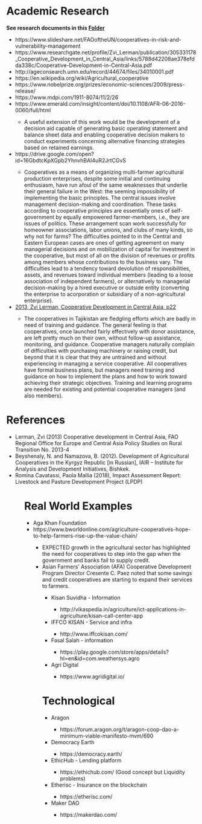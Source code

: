 <h1>Academic Research</h1>
<strong>See research documents in this <a href="https://github.com/amadeobrands/DexKon/tree/master/Research/documents" target="_blank">Folder</a></strong>
<ul>
  <li>https://www.slideshare.net/FAOoftheUN/cooperatives-in-risk-and-vulnerability-management</li>
  <li>https://www.researchgate.net/profile/Zvi_Lerman/publication/305331178_Cooperative_Development_in_Central_Asia/links/5788d42208ae378efdda338c/Cooperative-Development-in-Central-Asia.pdf</li>
  <li>http://ageconsearch.umn.edu/record/44674/files/34010001.pdf</li>
  <li>https://en.wikipedia.org/wiki/Agricultural_cooperative</li>
  <li>https://www.nobelprize.org/prizes/economic-sciences/2009/press-release/</li>
  <li>https://www.mdpi.com/1911-8074/11/2/26</li>
  <li>https://www.emerald.com/insight/content/doi/10.1108/AFR-06-2016-0060/full/html</li>
    <ul>
      <li>A useful extension of this work would be the development of a decision aid capable of generating basic operating statement and balance sheet data and enabling cooperative decision makers to conduct experiments concerning alternative financing strategies based on retained earnings.</li>
    </ul>
  <li>https://drive.google.com/open?id=16GbdtcKpXGpb2YhnvhBAI4uR2JrtCGvS</li>
    <ul>
      <li>Cooperatives as a means of organizing multi-farmer agricultural production enterprises, despite some initial and continuing enthusiasm, have run afoul of the same weaknesses that underlie their general failure in the West: the seeming impossibility of implementing the basic principles. The central issues involve management decision-making and coordination. These tasks according to cooperative principles are essentially ones of self-government by equally empowered farmer-members, i.e., they are issues of politics. These arrangement scan work successfully for homeowner associations, labor unions, and clubs of many kinds, so why not for farms? The difficulties pointed to in the Central and Eastern European cases are ones of getting agreement on many managerial decisions and on mobilization of capital for investment in the cooperative, but most of all on the division of revenues or profits among members whose contributions to the business vary. The difficulties lead to a tendency toward devolution of responsibilities, assets, and revenues toward individual members (leading to a loose association of independent farmers), or alternatively to managerial decision-making by a hired executive or outside entity (converting the enterprise to acorporation or subsidiary of a non-agricultural enterprise).</li>
    </ul>
  <li><a href="https://github.com/amadeobrands/DexKon/blob/master/Research/documents/Cooperative%20development%20in%20Central%20Asia.pdf" target="_blank">2013, Zvi Lerman, Cooperative Development in Central Asia, p22</a></li>
    <ul>
      <li>The cooperatives in Tajikistan are fledgling efforts which are badly in need of training and guidance. The general feeling is that cooperatives, once launched fairly effectively with donor assistance, are left pretty much on their own, without follow-up assistance, monitoring, and guidance. Cooperative managers naturally complain of difficulties with purchasing machinery or raising credit, but beyond that it is clear that they are untrained and without experiencing in managing a service cooperative. All cooperatives have formal business plans, but managers need training and guidance on how to implement the plans and how to work toward achieving their strategic objectives. Training and learning programs are needed for existing and potential cooperative managers (and also members).</li>
  </ul>
</ul>
<h1>References</h1>
<ul>
  <li>Lerman, Zvi (2013) Cooperative development in Central Asia, FAO Regional Office for Europe and Central Asia Policy Studies on Rural Transition No. 2013-4</li>
  <li>Beyshenaly, N. and Namazova, B. (2012). Development of Agricultural Cooperatives in the Kyrgyz Republic [in Russian], IAIR – Institute for Analysis and Development Initiatives, Bishkek.</li>
  <li>Romina Cavatassi, Paola Mallia (2018), Impact Assessment Report: Livestock and Pasture Development Project (LPDP)</li>
<ul>
<h1>Real World Examples</h1>
<ul>
  <li>Aga Khan Foundation</li>
  <li>https://www.bworldonline.com/agriculture-cooperatives-hope-to-help-farmers-rise-up-the-value-chain/</li>
<ul>
<li>EXPECTED growth in the agricultural sector has highlighted the need for cooperatives to step into the gap when the government and banks fail to supply credit.</li>
<li>Asian Farmers’ Association (AFA) Cooperative Development Program Director Cresente C. Paez noted that some savings and credit cooperatives are starting to expand their services to farmers.</li>
<ul>
<li>Kisan Suvidha - Information</li>
  <ul>
<li>http://vikaspedia.in/agriculture/ict-applications-in-agriculture/kisan-call-center-app</li>
  </ul>
<li>IFFCO KISAN - Service and infra</li>
  <ul>
<li>http://www.iffcokisan.com/</li>
  </ul>
<li>Fasal Salah - information</li>
  <ul>
<li>https://play.google.com/store/apps/details?hl=en&id=com.weathersys.agro</li>
  </ul>
<li>Agri Digital</li>
  <ul>
<li>https://www.agridigital.io/</li>
  </ul>
  </ul>
  <h1>Technological</h1>
  <ul>
<li>Aragon</li>
  <ul>
<li>https://forum.aragon.org/t/aragon-coop-dao-a-minimum-viable-manifesto-mvm/690</li>
  </ul>
<li>Democracy Earth</li>
    <ul>
<li>https://democracy.earth/</li>
  </ul>
<li>EthicHub - Lending platform</li>
    <ul>
<li>https://ethichub.com/ (Good concept but Liquidity problems)</li>
  </ul>
<li>Etherisc - Insurance on the blockchain</li>
    <ul>
<li>https://etherisc.com/</li>
  </ul>
<li>Maker DAO</li>
    <ul>
<li>https://makerdao.com/</li>
  </ul>
     </ul>

